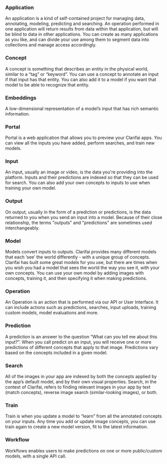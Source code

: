 ### Application 
An application is a kind of self-contained project for managing data, annotating, modeling, predicting and searching. An operation performed in one application will return results from data within that application, but will be blind to data in other applications. You can create as many applications as you like, and can divide your use among them to segment data into collections and manage access accordingly.
### Concept 
A concept is something that describes an entity in the physical world, similar to a “tag” or “keyword”. You can use a concept to annotate an input if that input has that entity. You can also add it to a model if you want that model to be able to recognize that entity. 
### Embeddings 
A low-dimensional representation of a model’s input that has rich semantic information.
### Portal 
Portal is a web application that allows you to preview your Clarifai apps. You can view all the inputs you have added, perform searches, and train new models.
### Input 
An input, usually an image or video, is the data you're providing into the platform. Inputs and their predictions are indexed so that they can be used for search. You can also add your own concepts to inputs to use when training your own model. 
### Output
On output, usually in the form of a prediction or predictions, is the data returned to you when you send an input into a model. Because of their close relationship, the terms "outputs" and "predictions" are sometimes used interchangeably. 
### Model 
Models convert inputs to outputs. Clarifai provides many different models that each ‘see’ the world differently - with a unique group of concepts. Clarifai has built some great models for you use, but there are times when you wish you had a model that sees the world the way you see it, with your own concepts. You can use your own model by adding images with concepts, training it, and then specifying it when making predictions.
### Operation 
An Operation is an action that is performed via our API or User Interface. It can include actions such as predictions, searches, input uploads, training custom models, model evaluations and more.
### Prediction 
A prediction is an answer to the question “What can you tell me about this input?”. When you call predict on an input, you will receive one or more predictions of different concepts that apply to that image. Predictions vary based on the concepts included in a given model.
### Search 
All of the images in your app are indexed by both the concepts applied by the app’s default model, and by their own visual properties. Search, in the context of Clarifai, refers to finding relevant images in your app by text (match concepts), reverse image search (similar-looking images), or both.
### Train 
Train is when you update a model to “learn” from all the annotated concepts on your inputs. Any time you add or update image concepts, you can use train again to create a new model version, fit to the latest information.
### Workflow 
Workflows enables users to make predictions on one or more public/custom models, with a single API call.
